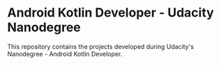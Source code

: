 # Android Kotlin Developer - Udacity Nanodegree
This repository contains the projects developed during Udacity's Nanodegree - Android Kotlin Developer.
